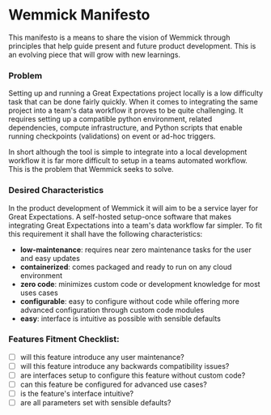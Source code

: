 # Wemmick Manifesto
This manifesto is a means to share the vision of Wemmick through principles that help guide present and future product
development. This is an evolving piece that will grow with new learnings.

### Problem
Setting up and running a Great Expectations project locally is a low difficulty task that can be done fairly quickly.
When it comes to integrating the same project into a team's data workflow it proves to be quite challenging. It requires
setting up a compatible python environment, related dependencies, compute infrastructure, and Python scripts that enable
running checkpoints (validations) on event or ad-hoc triggers.

In short although the tool is simple to integrate into a local development workflow it is far more difficult to setup
in a teams automated workflow. This is the problem that Wemmick seeks to solve.

### Desired Characteristics
In the product development of Wemmick it will aim to be a service layer for Great Expectations. A self-hosted setup-once
software that makes integrating Great Expectations into a team's data workflow far simpler. To fit this requirement it
shall have the following characteristics:

- **low-maintenance**: requires near zero maintenance tasks for the user and easy updates
- **containerized**: comes packaged and ready to run on any cloud environment
- **zero code**: minimizes custom code or development knowledge for most uses cases
- **configurable**: easy to configure without code while offering more advanced configuration through custom code
  modules
- **easy**: interface is intuitive as possible with sensible defaults

### Features Fitment Checklist:

- [ ] will this feature introduce any user maintenance?
- [ ] will this feature introduce any backwards compatibility issues?
- [ ] are interfaces setup to configure this feature without custom code?
- [ ] can this feature be configured for advanced use cases?
- [ ] is the feature's interface intuitive?
- [ ] are all parameters set with sensible defaults?